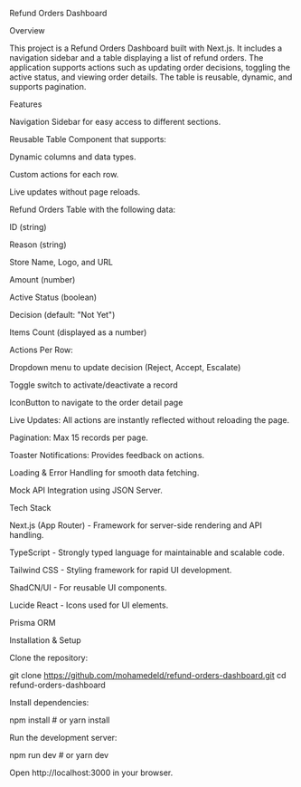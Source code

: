 Refund Orders Dashboard

Overview

This project is a Refund Orders Dashboard built with Next.js. It includes a navigation sidebar and a table displaying a list of refund orders. The application supports actions such as updating order decisions, toggling the active status, and viewing order details. The table is reusable, dynamic, and supports pagination.

Features

Navigation Sidebar for easy access to different sections.

Reusable Table Component that supports:

Dynamic columns and data types.

Custom actions for each row.

Live updates without page reloads.

Refund Orders Table with the following data:

ID (string)

Reason (string)

Store Name, Logo, and URL

Amount (number)

Active Status (boolean)

Decision (default: "Not Yet")

Items Count (displayed as a number)

Actions Per Row:

Dropdown menu to update decision (Reject, Accept, Escalate)

Toggle switch to activate/deactivate a record

IconButton to navigate to the order detail page

Live Updates: All actions are instantly reflected without reloading the page.

Pagination: Max 15 records per page.

Toaster Notifications: Provides feedback on actions.

Loading & Error Handling for smooth data fetching.

Mock API Integration using JSON Server.

Tech Stack

Next.js (App Router) - Framework for server-side rendering and API handling.

TypeScript - Strongly typed language for maintainable and scalable code.

Tailwind CSS - Styling framework for rapid UI development.

ShadCN/UI - For reusable UI components.

Lucide React - Icons used for UI elements.

Prisma ORM

Installation & Setup

Clone the repository:

git clone https://github.com/mohamedeld/refund-orders-dashboard.git
cd refund-orders-dashboard

Install dependencies:

npm install  # or yarn install



Run the development server:

npm run dev  # or yarn dev

Open http://localhost:3000 in your browser.
